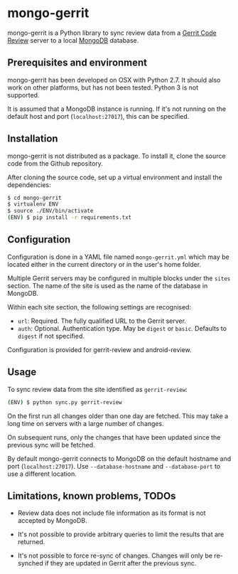 # mongo-gerrit

mongo-gerrit is a Python library to sync review data from a
[Gerrit Code Review](https://www.gerritcodereview.com/) server to a local
[MongoDB](https://www.mongodb.com/) database.

## Prerequisites and environment

mongo-gerrit has been developed on OSX with Python 2.7. It should also work
on other platforms, but has not been tested. Python 3 is not supported.

It is assumed that a MongoDB instance is running. If it's not running on the
default host and port (`localhost:27017`), this can be specified.

## Installation

mongo-gerrit is not distributed as a package. To install it, clone the source
code from the Github repository.

After cloning the source code, set up a virtual environment and install the
dependencies:

```bash
$ cd mongo-gerrit
$ virtualenv ENV
$ source ./ENV/bin/activate
(ENV) $ pip install -r requirements.txt
```

## Configuration

Configuration is done in a YAML file named `mongo-gerrit.yml` which may be
located either in the current directory or in the user's home folder.

Multiple Gerrit servers may be configured in multiple blocks under the
`sites` section. The name of the site is used as the name of the database in
MongoDB.

Within each site section, the following settings are recognised:

- `url`: Required. The fully qualified URL to the Gerrit server.
- `auth`: Optional. Authentication type. May be `digest` or `basic`. Defaults to
`digest` if not specified.

Configuration is provided for gerrit-review and android-review.

## Usage

To sync review data from the site identified as `gerrit-review`:

```bash
(ENV) $ python sync.py gerrit-review
```

On the first run all changes older than one day are fetched. This may take a
long time on servers with a large number of changes.

On subsequent runs, only the changes that have been updated since the previous
sync will be fetched.

By default mongo-gerrit connects to MongoDB on the default hostname and
port (`localhost:27017`). Use `--database-hostname` and `--database-port` to
use a different location.

## Limitations, known problems, TODOs

- Review data does not include file information as its format is not
accepted by MongoDB.

- It's not possible to provide arbitrary queries to limit the results that
are returned.

- It's not possible to force re-sync of changes. Changes will only be
re-synched if they are updated in Gerrit after the previous sync.
